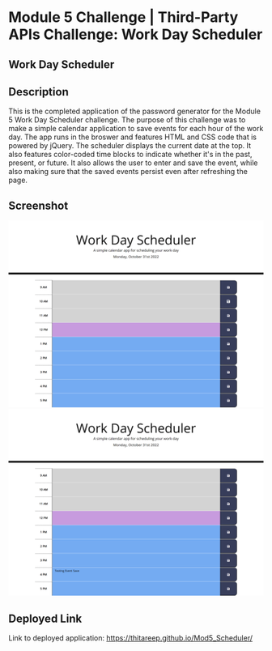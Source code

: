# Module 5 Challenge | Third-Party APIs Challenge: Work Day Scheduler
## Work Day Scheduler
## Description
This is the completed application of the password generator for the Module 5 Work Day Scheduler challenge. The purpose of this challenge was to make a simple calendar application to save events for each hour of the work day. The app runs in the broswer and features HTML and CSS code that is powered by jQuery. The scheduler displays the current date at the top. It also features color-coded time blocks to indicate whether it's in the past, present, or future. It also allows the user to enter and save the event, while also making sure that the saved events persist even after refreshing the page. 
## Screenshot
![](Assets/scheduler_ss1.png)
![](Assets/scheduler_ss2.png)
## Deployed Link
Link to deployed application:
https://thitareep.github.io/Mod5_Scheduler/